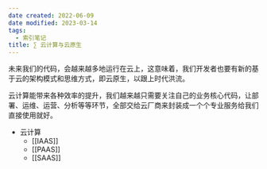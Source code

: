 ```yaml
---
date created: 2022-06-09
date modified: 2023-03-14
tags:
  - 索引笔记
title: ∑ 云计算与云原生
---
```


未来我们的代码，会越来越多地运行在云上，这意味着，我们开发者也要有新的基于云的架构模式和思维方式，即云原生，以跟上时代洪流。

云计算能带来各种效率的提升，我们越来越只需要关注自己的业务核心代码，让部署、运维、运营、分析等等环节，全部交给云厂商来封装成一个个专业服务给我们直接使用就好。

- 云计算
	- [[IAAS]]
	- [[PAAS]]
	- [[SAAS]]
